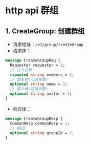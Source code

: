 # http api 群组

## 1. CreateGroup: 创建群组

- 请求地址：`/v1/group/createGroup`
- 请求体：

```protobuf
message CreateGroupReq {
  Requester requester = 1;
  // 拉人进群
  repeated string members = 2;
  // 群名称(可选参数)
  optional string name = 3;
  // 群头像(可选参数)
  optional string avatar = 4;
}
```

- 响应体：

```protobuf
message CreateGroupResp {
  CommonResp commonResp = 1;
  // 群ID
  optional string groupId = 2;
}
```